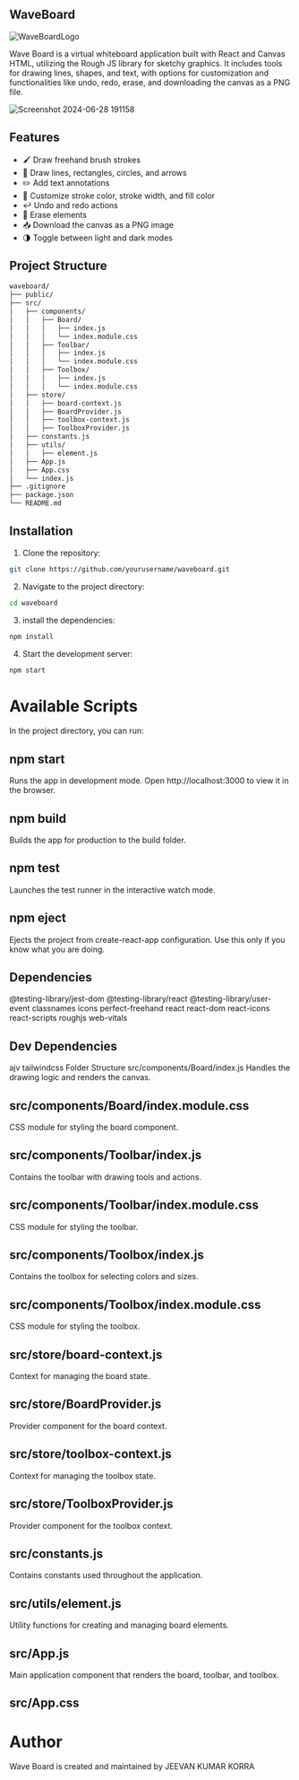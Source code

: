 ## WaveBoard

![WaveBoardLogo](https://github.com/jeevan10017/WaveBoard/assets/132948936/ee3bdf84-5c88-4b3a-86b3-8c9511628562)

Wave Board is a virtual whiteboard application built with React and Canvas HTML, utilizing the Rough JS library for sketchy graphics. It includes tools for drawing lines, shapes, and text, with options for customization and functionalities like undo, redo, erase, and downloading the canvas as a PNG file.

![Screenshot 2024-06-28 191158](https://github.com/jeevan10017/WaveBoard/assets/132948936/2c502546-568d-430a-ace1-1a297506cf6e)


## Features

- 🖌️ Draw freehand brush strokes
- 📏 Draw lines, rectangles, circles, and arrows
- ✏️ Add text annotations
- 🎨 Customize stroke color, stroke width, and fill color
- ↩️ Undo and redo actions
- 🧹 Erase elements
- 📥 Download the canvas as a PNG image
- 🌗 Toggle between light and dark modes

## Project Structure

```bash
waveboard/
├── public/
├── src/
│   ├── components/
│   │   ├── Board/
│   │   │   ├── index.js
│   │   │   └── index.module.css
│   │   ├── Toolbar/
│   │   │   ├── index.js
│   │   │   └── index.module.css
│   │   ├── Toolbox/
│   │   │   ├── index.js
│   │   │   └── index.module.css
│   ├── store/
│   │   ├── board-context.js
│   │   ├── BoardProvider.js
│   │   ├── toolbox-context.js
│   │   ├── ToolboxProvider.js
│   ├── constants.js
│   ├── utils/
│   │   ├── element.js
│   ├── App.js
│   ├── App.css
│   └── index.js
├── .gitignore
├── package.json
└── README.md
```

## Installation 


1. Clone the repository:
  ```bash
git clone https://github.com/yourusername/waveboard.git
 ```

2. Navigate to the project directory:
 ```bash
cd waveboard
```
3. install the dependencies:
```bash
npm install
```

4. Start the development server:
```bash
npm start
```

# Available Scripts
In the project directory, you can run:

## npm start
Runs the app in development mode. Open http://localhost:3000 to view it in the browser.

## npm build
Builds the app for production to the build folder.

## npm test
Launches the test runner in the interactive watch mode.

## npm eject
Ejects the project from create-react-app configuration. Use this only if you know what you are doing.

## Dependencies
@testing-library/jest-dom
@testing-library/react
@testing-library/user-event
classnames
icons
perfect-freehand
react
react-dom
react-icons
react-scripts
roughjs
web-vitals

## Dev Dependencies
ajv
tailwindcss
Folder Structure
src/components/Board/index.js
Handles the drawing logic and renders the canvas.

## src/components/Board/index.module.css
CSS module for styling the board component.

## src/components/Toolbar/index.js
Contains the toolbar with drawing tools and actions.

## src/components/Toolbar/index.module.css
CSS module for styling the toolbar.

## src/components/Toolbox/index.js
Contains the toolbox for selecting colors and sizes.

## src/components/Toolbox/index.module.css
CSS module for styling the toolbox.

## src/store/board-context.js
Context for managing the board state.

## src/store/BoardProvider.js
Provider component for the board context.

## src/store/toolbox-context.js
Context for managing the toolbox state.

## src/store/ToolboxProvider.js
Provider component for the toolbox context.

## src/constants.js
Contains constants used throughout the application.

## src/utils/element.js
Utility functions for creating and managing board elements.

## src/App.js
Main application component that renders the board, toolbar, and toolbox.

## src/App.css

# Author
Wave Board is created and maintained by JEEVAN KUMAR KORRA




